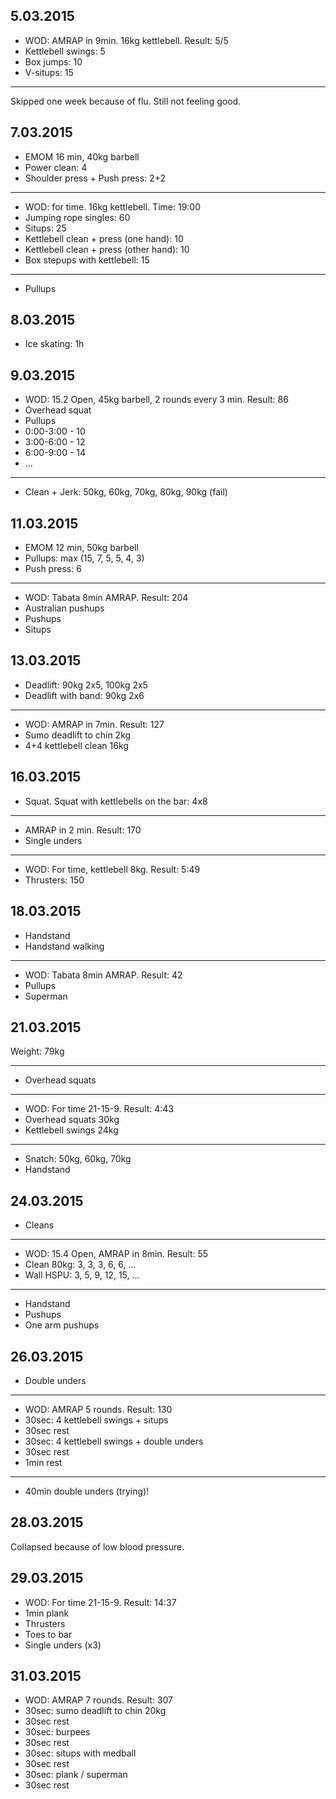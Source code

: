 ## 5.03.2015

* WOD: AMRAP in 9min. 16kg kettlebell. Result: 5/5
* Kettlebell swings: 5
* Box jumps: 10
* V-situps: 15

---

Skipped one week because of flu. Still not feeling good.

## 7.03.2015

* EMOM 16 min, 40kg barbell
* Power clean: 4
* Shoulder press + Push press: 2+2

---

* WOD: for time. 16kg kettlebell. Time: 19:00
* Jumping rope singles: 60
* Situps: 25
* Kettlebell clean + press (one hand): 10
* Kettlebell clean + press (other hand): 10
* Box stepups with kettlebell: 15

---

* Pullups

## 8.03.2015

* Ice skating: 1h

## 9.03.2015

* WOD: 15.2 Open, 45kg barbell, 2 rounds every 3 min. Result: 86
* Overhead squat
* Pullups
* 0:00-3:00 - 10
* 3:00-6:00 - 12
* 6:00-9:00 - 14
* ...

---

* Clean + Jerk: 50kg, 60kg, 70kg, 80kg, 90kg (fail)

## 11.03.2015

* EMOM 12 min, 50kg barbell
* Pullups: max (15, 7, 5, 5, 4, 3)
* Push press: 6

---

* WOD: Tabata 8min AMRAP. Result: 204
* Australian pushups
* Pushups
* Situps

## 13.03.2015

* Deadlift: 90kg 2x5, 100kg 2x5
* Deadlift with band: 90kg 2x6

---

* WOD: AMRAP in 7min. Result: 127
* Sumo deadlift to chin 2kg
* 4+4 kettlebell clean 16kg

## 16.03.2015

* Squat. Squat with kettlebells on the bar: 4x8

---

* AMRAP in 2 min. Result: 170
* Single unders

---

* WOD: For time, kettlebell 8kg. Result: 5:49
* Thrusters: 150

## 18.03.2015

* Handstand
* Handstand walking

---

* WOD: Tabata 8min AMRAP. Result: 42
* Pullups
* Superman

## 21.03.2015

Weight: 79kg

---

* Overhead squats

---

* WOD: For time 21-15-9. Result: 4:43
* Overhead squats 30kg
* Kettlebell swings 24kg

---

* Snatch: 50kg, 60kg, 70kg
* Handstand

## 24.03.2015

* Cleans 

---

* WOD: 15.4 Open, AMRAP in 8min. Result: 55
* Clean 80kg: 3, 3, 3, 6, 6, ...
* Wall HSPU: 3, 5, 9, 12, 15, ...

---

* Handstand
* Pushups
* One arm pushups

## 26.03.2015

* Double unders

---

* WOD: AMRAP 5 rounds. Result: 130
* 30sec: 4 kettlebell swings + situps
* 30sec rest
* 30sec: 4 kettlebell swings + double unders
* 30sec rest
* 1min rest

---

* 40min double unders (trying)!

## 28.03.2015

Collapsed because of low blood pressure.

## 29.03.2015

* WOD: For time 21-15-9. Result: 14:37
* 1min plank
* Thrusters
* Toes to bar
* Single unders (x3)

## 31.03.2015

* WOD: AMRAP 7 rounds. Result: 307
* 30sec: sumo deadlift to chin 20kg
* 30sec rest
* 30sec: burpees
* 30sec rest
* 30sec: situps with medball
* 30sec rest
* 30sec: plank / superman
* 30sec rest
